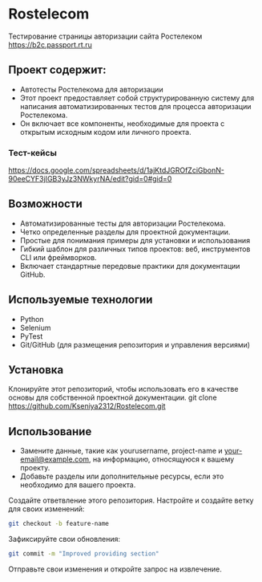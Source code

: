 # Rostelecom

Тестирование страницы авторизации сайта Ростелеком https://b2c.passport.rt.ru
 ## Проект содержит:
- Автотесты Ростелекома для авторизации
- Этот проект предоставляет собой структурированную систему для написания автоматизированных тестов для процесса авторизации Ростелекома. 
- Он включает все компоненты, необходимые для проекта с открытым исходным кодом или личного проекта.

### Тест-кейсы
https://docs.google.com/spreadsheets/d/1ajKtdJGROfZciGbonN-90eeCYF3jIGB3yJz3NWkyrNA/edit?gid=0#gid=0

## Возможности
- Автоматизированные тесты для авторизации Ростелекома.
- Четко определенные разделы для проектной документации.
- Простые для понимания примеры для установки и использования
- Гибкий шаблон для различных типов проектов: веб, инструментов CLI или фреймворков.
- Включает стандартные передовые практики для документации GitHub.

## Используемые технологии
- Python
- Selenium
- PyTest
- Git/GitHub (для размещения репозитория и управления версиями)

## Установка
Клонируйте этот репозиторий, чтобы использовать его в качестве основы для собственной проектной документации.
git clone https://github.com/Kseniya2312/Rostelecom.git

## Использование
- Замените данные, такие как yourusername, project-name и your-email@example.com, на информацию, относящуюся к вашему проекту.
- Добавьте разделы или дополнительные ресурсы, если это необходимо для вашего проекта.

Создайте ответвление этого репозитория.
Настройте и создайте ветку для своих изменений:
   ```bash
   git checkout -b feature-name
   ```
Зафиксируйте свои обновления:
```bash
git commit -m "Improved providing section"
  ```
Отправьте свои изменения и откройте запрос на извлечение.
